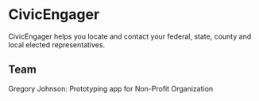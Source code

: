 # CivicEngager

CivicEngager helps you locate and contact your federal, state, county and local elected representatives. 

## Team

Gregory Johnson: Prototyping app for Non-Profit Organization

